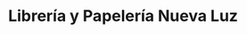 ---
title: "Librería y Papelería Nueva Luz"
url: /santa-tecla/libreria-y-papeleria-nueva-luz/
shop: libros
---